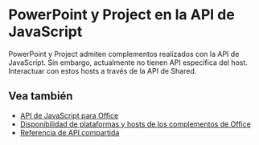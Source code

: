 # <a name="powerpoint-and-project-in-the-javascript-api"></a>PowerPoint y Project en la API de JavaScript

PowerPoint y Project admiten complementos realizados con la API de JavaScript. Sin embargo, actualmente no tienen API específica del host. Interactuar con estos hosts a través de la API de Shared. 

## <a name="see-also"></a>Vea también

- [API de JavaScript para Office](/javascript/office/javascript-api-for-office)
- [Disponibilidad de plataformas y hosts de los complementos de Office](https://docs.microsoft.com/office/dev/add-ins/overview/office-add-in-availability)
- [Referencia de API compartida](/javascript/api/overview/office)
